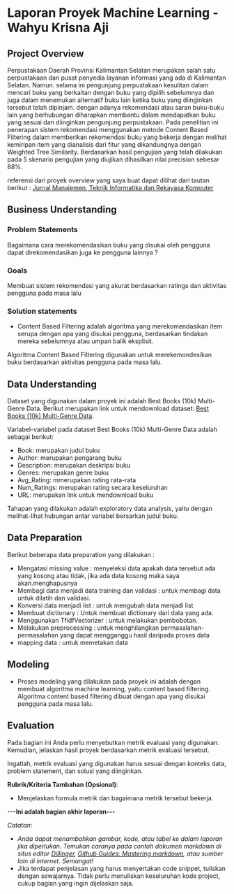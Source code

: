# Laporan Proyek Machine Learning - Wahyu Krisna Aji

## Project Overview

Perpustakaan Daerah Provinsi Kalimantan Selatan merupakan salah satu
perpustakaan dan pusat penyedia layanan informasi yang ada di Kalimantan
Selatan. Namun. selama ini pengunjung perpustakaan kesulitan dalam mencari
buku yang berkaitan dengan buku yang dipilih sebelumnya dan juga dalam
menemukan alternatif buku lain ketika buku yang diinginkan tersebut telah
dipinjam. dengan adanya rekomendasi atau saran buku-buku lain yang
berhubungan diharapkan membantu dalam mendapatkan buku yang sesuai dan
diinginkan pengunjung perpustakaan. Pada penelitian ini penerapan sistem
rekomendasi menggunakan metode Content Based Filtering dalam
memberikan rekomendasi buku yang bekerja dengan melihat kemiripan item
yang dianalisis dari fitur yang dikandungnya dengan Weighted Tree Similarity.
Berdasarkan hasil pengujian yang telah dilakukan pada 5 skenario pengujian
yang diujikan dihasilkan nilai precision sebesar 88%.

referensi dari proyek overview yang saya buat dapat dilihat dari tautan berikut : [Jurnal Manajemen, Teknik Informatika dan Rekayasa Komputer](https://journal.universitasbumigora.ac.id/index.php/matrik/article/download/617/587/)

## Business Understanding

### Problem Statements

Bagaimana cara merekomendasikan buku yang disukai oleh pengguna dapat direkomendasikan juga ke pengguna lainnya ?

### Goals

Membuat sistem rekomendasi yang akurat berdasarkan ratings dan aktivitas pengguna pada masa lalu

### Solution statements

- Content Based Filtering adalah algoritma yang merekomendasikan item serupa dengan apa yang disukai pengguna, berdasarkan tindakan mereka sebelumnya atau umpan balik eksplisit.

Algoritma Content Based Filtering digunakan untuk merekemondesikan buku berdasarkan aktivitas pengguna pada masa lalu.

## Data Understanding

Dataset yang digunakan dalam proyek ini adalah Best Books (10k) Multi-Genre Data. Berikut merupakan link untuk mendownload dataset: [Best Books (10k) Multi-Genre Data](https://www.kaggle.com/datasets/ishikajohari/best-books-10k-multi-genre-data).

Variabel-variabel pada dataset Best Books (10k) Multi-Genre Data adalah sebagai berikut:

- Book: merupakan judul buku
- Author: merupakan pengarang buku
- Description: merupakan deskripsi buku
- Genres: merupakan genre buku
- Avg_Rating: mmerupakan rating rata-rata
- Num_Ratings: merupakan rating secara keseluruhan
- URL: merupakan link untuk mendownload buku

Tahapan yang dilakukan adalah exploratory data analysis, yaitu dengan melihat-lihat hubungan antar variabel bersarkan judul buku.

## Data Preparation

Berikut beberapa data preparation yang dilakukan :

- Mengatasi missing value : menyeleksi data apakah data tersebut ada yang kosong atau tidak, jika ada data kosong maka saya akan.menghapusnya
- Membagi data menjadi data training dan validasi : untuk membagi data untuk dilatih dan validasi.
- Konversi data menjadi iist : untuk mengubah data menjadi list
- Membuat dictionary : Untuk membuat dictionary dari data yang ada.
- Menggunakan TfidfVectorizer : untuk melakukan pembobotan.
- Melakukan preprocessing : untuk menghilangkan permasalahan-permasalahan yang dapat mengganggu hasil daripada proses data
- mapping data : untuk memetakan data

## Modeling

- Proses modeling yang dilakukan pada proyek ini adalah dengan membuat algoritma machine learning, yaitu content based filtering. Algoritma content based filtering dibuat dengan apa yang disukai pengguna pada masa lalu.

## Evaluation

Pada bagian ini Anda perlu menyebutkan metrik evaluasi yang digunakan. Kemudian, jelaskan hasil proyek berdasarkan metrik evaluasi tersebut.

Ingatlah, metrik evaluasi yang digunakan harus sesuai dengan konteks data, problem statement, dan solusi yang diinginkan.

**Rubrik/Kriteria Tambahan (Opsional)**:

- Menjelaskan formula metrik dan bagaimana metrik tersebut bekerja.

**---Ini adalah bagian akhir laporan---**

_Catatan:_

- _Anda dapat menambahkan gambar, kode, atau tabel ke dalam laporan jika diperlukan. Temukan caranya pada contoh dokumen markdown di situs editor [Dillinger](https://dillinger.io/), [Github Guides: Mastering markdown](https://guides.github.com/features/mastering-markdown/), atau sumber lain di internet. Semangat!_
- Jika terdapat penjelasan yang harus menyertakan code snippet, tuliskan dengan sewajarnya. Tidak perlu menuliskan keseluruhan kode project, cukup bagian yang ingin dijelaskan saja.
